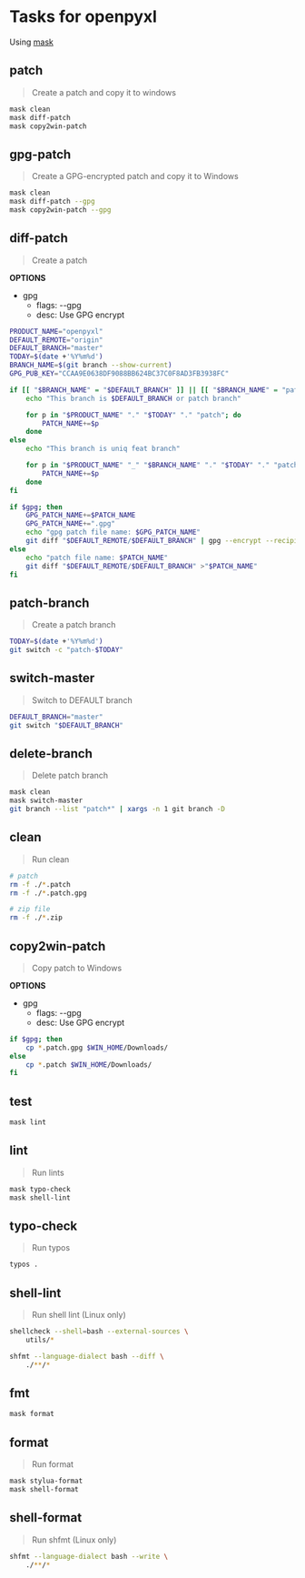 # Tasks for openpyxl

Using [mask](https://github.com/jacobdeichert/mask)

## patch

> Create a patch and copy it to windows

```bash
mask clean
mask diff-patch
mask copy2win-patch
```

## gpg-patch

> Create a GPG-encrypted patch and copy it to Windows

```bash
mask clean
mask diff-patch --gpg
mask copy2win-patch --gpg
```

## diff-patch

> Create a patch

**OPTIONS**
* gpg
    * flags: --gpg
    * desc: Use GPG encrypt

```bash
PRODUCT_NAME="openpyxl"
DEFAULT_REMOTE="origin"
DEFAULT_BRANCH="master"
TODAY=$(date +'%Y%m%d')
BRANCH_NAME=$(git branch --show-current)
GPG_PUB_KEY="CCAA9E0638DF9088BB624BC37C0F8AD3FB3938FC"

if [[ "$BRANCH_NAME" = "$DEFAULT_BRANCH" ]] || [[ "$BRANCH_NAME" = "patch-"* ]]; then
    echo "This branch is $DEFAULT_BRANCH or patch branch"

    for p in "$PRODUCT_NAME" "." "$TODAY" "." "patch"; do
        PATCH_NAME+=$p
    done
else
    echo "This branch is uniq feat branch"

    for p in "$PRODUCT_NAME" "_" "$BRANCH_NAME" "." "$TODAY" "." "patch"; do
        PATCH_NAME+=$p
    done
fi

if $gpg; then
    GPG_PATCH_NAME+=$PATCH_NAME
    GPG_PATCH_NAME+=".gpg"
    echo "gpg patch file name: $GPG_PATCH_NAME"
    git diff "$DEFAULT_REMOTE/$DEFAULT_BRANCH" | gpg --encrypt --recipient "$GPG_PUB_KEY" >"$GPG_PATCH_NAME"
else
    echo "patch file name: $PATCH_NAME"
    git diff "$DEFAULT_REMOTE/$DEFAULT_BRANCH" >"$PATCH_NAME"
fi
```

## patch-branch

> Create a patch branch

```bash
TODAY=$(date +'%Y%m%d')
git switch -c "patch-$TODAY"
```

## switch-master

> Switch to DEFAULT branch

```bash
DEFAULT_BRANCH="master"
git switch "$DEFAULT_BRANCH"
```

## delete-branch

> Delete patch branch

```bash
mask clean
mask switch-master
git branch --list "patch*" | xargs -n 1 git branch -D
```

## clean

> Run clean

```bash
# patch
rm -f ./*.patch
rm -f ./*.patch.gpg

# zip file
rm -f ./*.zip
```

## copy2win-patch

> Copy patch to Windows

**OPTIONS**
* gpg
    * flags: --gpg
    * desc: Use GPG encrypt

```bash
if $gpg; then
    cp *.patch.gpg $WIN_HOME/Downloads/
else
    cp *.patch $WIN_HOME/Downloads/
fi
```

## test

```bash
mask lint
```

## lint

> Run lints

```bash
mask typo-check
mask shell-lint
```

## typo-check

> Run typos

```bash
typos .
```

## shell-lint

> Run shell lint (Linux only)

```bash
shellcheck --shell=bash --external-sources \
	utils/*

shfmt --language-dialect bash --diff \
	./**/*
```

## fmt

```bash
mask format
```

## format

> Run format

```bash
mask stylua-format
mask shell-format
```

## shell-format

> Run shfmt (Linux only)

```bash
shfmt --language-dialect bash --write \
	./**/*
```
